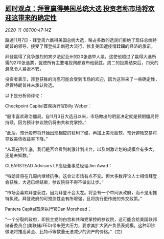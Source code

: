 <!--1604796912000-->
[即时观点：拜登赢得美国总统大选 投资者称市场将欢迎这带来的确定性](https://cn.reuters.com/article/instant-view-us-election-1107-idCNKBS27O00N)
------

<div><i>2020-11-08T00:47:14Z</i></div><p>路透11月7日 - 拜登周六赢得美国总统大选，略占多数的选民们拒绝了现任总统特朗普的领导，接受了拜登抗击新冠大流行、修复美国遭疫情蹂躏的经济的承诺。</p><p>拜登赢得了竞争激烈的宾夕法尼亚州的20张选举人票，这使他超过了赢得大选所需的270张选票，促使所有主要电视网都宣布他获胜。周二的投票结束后，四天的悬念令人紧张不安。</p><p>投资者表示，拜登获胜的消息可能会受到市场的欢迎，因为这带来了一些确定性，尽管特朗普并未承认败选。</p><p>以下是分析师评论：</p><p>Checkpoint Capital首席执行官Billy Weber：</p><p>“股市喜欢政治僵局。自11月3日大选日以来，市场做出的明显决定就是预期僵局将持续，因为预计参议院仍将由共和党掌控。”</p><p>“此后，预计股市将开始出现相应的获利了结。再加上美元疲软，预计避险交易将导致美债收益率下降。”</p><p>“从现在到年底，我们是否会看到刺激计划出台，以及刺激计划的规模会有多大，还是未知数。”</p><p>CLEARSTEAD Advisors LP高级董事总经理Jim Awad：</p><p>“特朗普将在几周内继续抗争。这会让市场有点不安。但大多数评论人士相信拜登会获胜，大选已经结束，参议院将不得不做出让步。”</p><p>“市场会喜欢拜登获胜，因为拜登不会太左。将会有一个中间派政府，而不是用推特执政。拜登政府的可预测性会有所增强，且将执行更传统的外交政策。”</p><p>Pantera Capital首席执行官Dan Morehead：</p><p>“一个分裂的政府，即民主党的白宫和共和党掌控的参议院，这可能会给美国联邦储备委员会(美联储/FED)带来更大压力，要求其扩大资产负债表规模。这种印钞做法将推高黄金、比特币等数量无法减少的资产的价格。”（完）</p>
